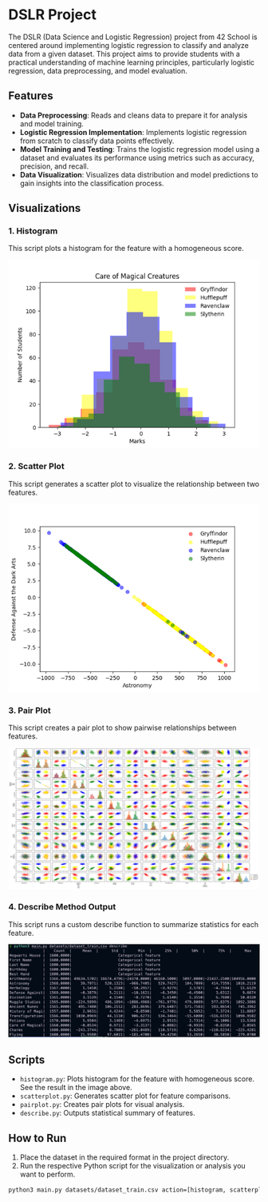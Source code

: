 # DSLR Project

The DSLR (Data Science and Logistic Regression) project from 42 School is centered around implementing logistic regression to classify and analyze data from a given dataset. This project aims to provide students with a practical understanding of machine learning principles, particularly logistic regression, data preprocessing, and model evaluation.

## Features

- **Data Preprocessing**: Reads and cleans data to prepare it for analysis and model training.
- **Logistic Regression Implementation**: Implements logistic regression from scratch to classify data points effectively.
- **Model Training and Testing**: Trains the logistic regression model using a dataset and evaluates its performance using metrics such as accuracy, precision, and recall.
- **Data Visualization**: Visualizes data distribution and model predictions to gain insights into the classification process.

## Visualizations

### 1. Histogram
This script plots a histogram for the feature with a homogeneous score.

![Histogram Example](readme_images/histogram.png)

### 2. Scatter Plot
This script generates a scatter plot to visualize the relationship between two features.

![Scatter Plot Example](readme_images/scatterplot.png)

### 3. Pair Plot
This script creates a pair plot to show pairwise relationships between features.

![Pair Plot Example](readme_images/pairplot.png)

### 4. Describe Method Output
This script runs a custom describe function to summarize statistics for each feature.

![Describe Method Output](readme_images/describe_output.png)

## Scripts

- `histogram.py`: Plots histogram for the feature with homogeneous score. See the result in the image above.
- `scatterplot.py`: Generates scatter plot for feature comparisons.
- `pairplot.py`: Creates pair plots for visual analysis.
- `describe.py`: Outputs statistical summary of features.

## How to Run

1. Place the dataset in the required format in the project directory.
2. Run the respective Python script for the visualization or analysis you want to perform.

```bash
python3 main.py datasets/dataset_train.csv action=[histogram, scatterplot, pairplot]
